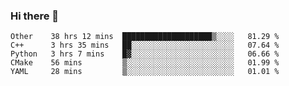 ### Hi there 👋

<!--
**skywalkerwang98/skywalkerwang98** is a ✨ _special_ ✨ repository because its `README.md` (this file) appears on your GitHub profile.

Here are some ideas to get you started:

- 🔭 I’m currently working on ...
- 🌱 I’m currently learning ...
- 👯 I’m looking to collaborate on ...
- 🤔 I’m looking for help with ...
- 💬 Ask me about ...
- 📫 How to reach me: ...
- 😄 Pronouns: ...
- ⚡ Fun fact: ...
-->

<!--START_SECTION:waka-->
```text
Other    38 hrs 12 mins  ████████████████████▒░░░░   81.29 % 
C++      3 hrs 35 mins   ██░░░░░░░░░░░░░░░░░░░░░░░   07.64 % 
Python   3 hrs 7 mins    █▓░░░░░░░░░░░░░░░░░░░░░░░   06.66 % 
CMake    56 mins         ▒░░░░░░░░░░░░░░░░░░░░░░░░   01.99 % 
YAML     28 mins         ▒░░░░░░░░░░░░░░░░░░░░░░░░   01.01 % 
```
<!--END_SECTION:waka-->
